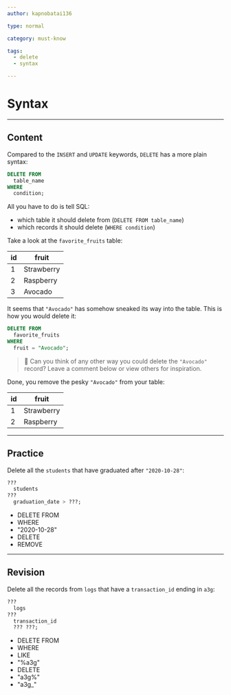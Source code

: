 ```yaml
---
author: kapnobatai136

type: normal

category: must-know

tags:
  - delete
  - syntax

---
```


# Syntax

---

## Content

Compared to the `INSERT` and `UPDATE` keywords, `DELETE` has a more plain syntax:

```sql
DELETE FROM 
  table_name
WHERE 
  condition;
```

All you have to do is tell SQL:
- which table it should delete from (`DELETE FROM table_name`)
- which records it should delete (`WHERE condition`)

Take a look at the `favorite_fruits` table:

| id | fruit      |
|----|------------|
| 1  | Strawberry |
| 2  | Raspberry  |
| 3  | Avocado    |

It seems that `"Avocado"` has somehow sneaked its way into the table. This is how you would delete it:

```sql
DELETE FROM 
  favorite_fruits
WHERE 
  fruit = "Avocado";
```

> 💬 Can you think of any other way you could delete the `"Avocado"` record? Leave a comment below or view others for inspiration.

Done, you remove the pesky `"Avocado"` from your table:

| id | fruit      |
|----|------------|
| 1  | Strawberry |
| 2  | Raspberry  |

---

## Practice

Delete all the `students` that have graduated after `"2020-10-28"`:

```sql
??? 
  students
??? 
  graduation_date > ???;
```

- DELETE FROM
- WHERE
- "2020-10-28"
- DELETE
- REMOVE

---

## Revision

Delete all the records from `logs` that have a `transaction_id` ending in `a3g`:

```sql
??? 
  logs
??? 
  transaction_id 
  ??? ???;
```

- DELETE FROM
- WHERE
- LIKE
- "%a3g"
- DELETE
- "a3g%"
- "a3g_"
